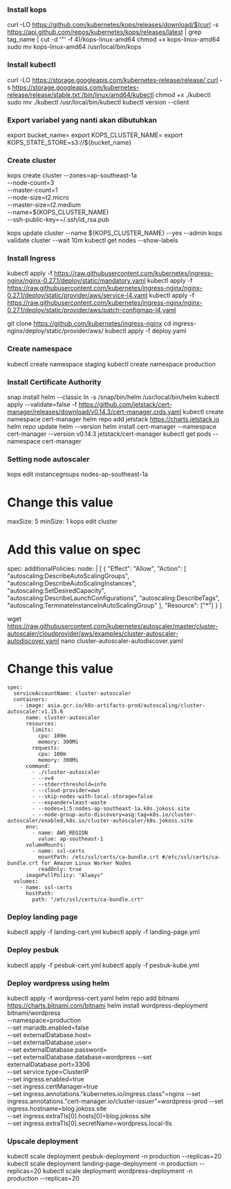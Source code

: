 ### Install kops ###
curl -LO https://github.com/kubernetes/kops/releases/download/$(curl -s https://api.github.com/repos/kubernetes/kops/releases/latest | grep tag_name | cut -d '"' -f 4)/kops-linux-amd64
chmod +x kops-linux-amd64
sudo mv kops-linux-amd64 /usr/local/bin/kops

### Install kubectl ###
curl -LO https://storage.googleapis.com/kubernetes-release/release/`curl -s https://storage.googleapis.com/kubernetes-release/release/stable.txt`/bin/linux/amd64/kubectl
chmod +x ./kubectl
sudo mv ./kubectl /usr/local/bin/kubectl
kubectl version --client

### Export variabel yang nanti akan dibutuhkan  ###
export bucket_name=<S3 bucket that already created>
export KOPS_CLUSTER_NAME=<cluster name>
export KOPS_STATE_STORE=s3://${bucket_name}

### Create cluster ###
kops create cluster --zones=ap-southeast-1a \
--node-count=3 \
--master-count=1 \
--node-size=t2.micro \
--master-size=t2.medium \
--name=${KOPS_CLUSTER_NAME} \
--ssh-public-key=~/.ssh/id_rsa.pub

kops update cluster --name ${KOPS_CLUSTER_NAME} --yes --admin
kops validate cluster --wait 10m
kubectl get nodes --show-labels

### Install Ingress ###
kubectl apply -f https://raw.githubusercontent.com/kubernetes/ingress-nginx/nginx-0.27.1/deploy/static/mandatory.yaml
kubectl apply -f https://raw.githubusercontent.com/kubernetes/ingress-nginx/nginx-0.27.1/deploy/static/provider/aws/service-l4.yaml
kubectl apply -f https://raw.githubusercontent.com/kubernetes/ingress-nginx/nginx-0.27.1/deploy/static/provider/aws/patch-configmap-l4.yaml

git clone https://github.com/kubernetes/ingress-nginx
cd ingress-nginx/deploy/static/provider/aws/
kubectl apply -f deploy.yaml

### Create namespace ###
kubectl create namespace staging
kubectl create namespace production

### Install Certificate Authority ###
snap install helm --classic
ln -s /snap/bin/helm /usr/local/bin/helm
kubectl apply --validate=false -f https://github.com/jetstack/cert-manager/releases/download/v0.14.3/cert-manager.crds.yaml
kubectl create namespace cert-manager
helm repo add jetstack https://charts.jetstack.io
helm repo update
helm --version
helm install cert-manager --namespace cert-manager --version v0.14.3 jetstack/cert-manager
kubectl get pods --namespace cert-manager

### Setting node autoscaler ###
kops edit instancegroups nodes-ap-southeast-1a
# Change this value
  maxSize: 5
  minSize: 1
kops edit cluster
# Add this value on spec
spec:
  additionalPolicies:
    node: |
      [
        {
          "Effect": "Allow",
          "Action": [
            "autoscaling:DescribeAutoScalingGroups",
            "autoscaling:DescribeAutoScalingInstances",
            "autoscaling:SetDesiredCapacity",
            "autoscaling:DescribeLaunchConfigurations",
            "autoscaling:DescribeTags",
            "autoscaling:TerminateInstanceInAutoScalingGroup"
          ],
          "Resource": ["*"]
        }
      ]

wget https://raw.githubusercontent.com/kubernetes/autoscaler/master/cluster-autoscaler/cloudprovider/aws/examples/cluster-autoscaler-autodiscover.yaml
nano cluster-autoscaler-autodiscover.yaml
# Change this value
    spec:
      serviceAccountName: cluster-autoscaler
      containers:
        - image: asia.gcr.io/k8s-artifacts-prod/autoscaling/cluster-autoscaler:v1.15.6
          name: cluster-autoscaler
          resources:
            limits:
              cpu: 100m
              memory: 300Mi
            requests:
              cpu: 100m
              memory: 300Mi
          command:
            - ./cluster-autoscaler
            - --v=4
            - --stderrthreshold=info
            - --cloud-provider=aws
            - --skip-nodes-with-local-storage=false
            - --expander=least-waste
            - --nodes=1:5:nodes-ap-southeast-1a.k8s.jokoss.site
            - --node-group-auto-discovery=asg:tag=k8s.io/cluster-autoscaler/enabled,k8s.io/cluster-autoscaler/k8s.jokoss.site
          env:
            - name: AWS_REGION
              value: ap-southeast-1
          volumeMounts:
            - name: ssl-certs
              mountPath: /etc/ssl/certs/ca-bundle.crt #/etc/ssl/certs/ca-bundle.crt for Amazon Linux Worker Nodes
              readOnly: true
          imagePullPolicy: "Always"
      volumes:
        - name: ssl-certs
          hostPath:
            path: "/etc/ssl/certs/ca-bundle.crt"

### Deploy landing page ###
kubectl apply -f landing-cert.yml
kubectl apply -f landing-page.yml

### Deploy pesbuk ###
kubectl apply -f pesbuk-cert.yml
kubectl apply -f pesbuk-kube.yml

### Deploy wordpress using helm ###
kubectl apply -f wordpress-cert.yaml
helm repo add bitnami https://charts.bitnami.com/bitnami
helm install wordpress-deployment bitnami/wordpress \
--namespace=production \
--set mariadb.enabled=false \
--set externalDatabase.host=<RDS Database endpoint> \
--set externalDatabase.user=<RDS username> \
--set externalDatabase.password=<RDS password> \
--set externalDatabase.database=wordpress --set externalDatabase.port=3306 \
--set service.type=ClusterIP \
--set ingress.enabled=true \
--set ingress.certManager=true \
--set ingress.annotations."kubernetes\.io/ingress\.class"=nginx --set ingress.annotations."cert-manager\.io/cluster-issuer"=wordpress-prod --set ingress.hostname=blog.jokoss.site \
--set ingress.extraTls[0].hosts[0]=blog.jokoss.site \
--set ingress.extraTls[0].secretName=wordpress.local-tls

### Upscale deployment ###
kubectl scale deployment pesbuk-deployment -n production --replicas=20
kubectl scale deployment landing-page-deployment -n production --replicas=20
kubectl scale deployment wordpress-deployment -n production --replicas=20
